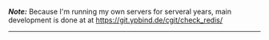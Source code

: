 **_Note:_** Because I'm running my own servers for serveral years, main development is done at at https://git.ypbind.de/cgit/check_redis/

----

